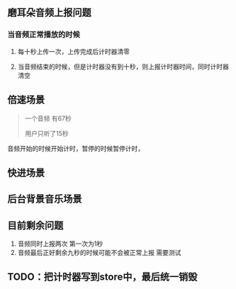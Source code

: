## 磨耳朵音频上报问题

### 当音频正常播放的时候

1. 每十秒上传一次，上传完成后计时器清零

2. 当音频结束的时候，但是计时器没有到十秒，则上报计时器时间，同时计时器清空

   

## 倍速场景

> 一个音频 有67秒
>
> 用户只听了15秒

音频开始的时候开始计时，暂停的时候暂停计时，



## 快进场景 



## 后台背景音乐场景



## 目前剩余问题

1. 音频同时上报两次  第一次为1秒
2. 音频最后正好剩余九秒的时候可能不会被正常上报  需要测试 



## TODO：把计时器写到store中，最后统一销毁
